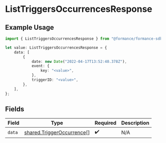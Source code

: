 # ListTriggersOccurrencesResponse

## Example Usage

```typescript
import { ListTriggersOccurrencesResponse } from "@formance/formance-sdk/sdk/models/shared";

let value: ListTriggersOccurrencesResponse = {
    data: [
        {
            date: new Date("2022-04-17T13:52:40.378Z"),
            event: {
                key: "<value>",
            },
            triggerID: "<value>",
        },
    ],
};
```

## Fields

| Field                                                                         | Type                                                                          | Required                                                                      | Description                                                                   |
| ----------------------------------------------------------------------------- | ----------------------------------------------------------------------------- | ----------------------------------------------------------------------------- | ----------------------------------------------------------------------------- |
| `data`                                                                        | [shared.TriggerOccurrence](../../../sdk/models/shared/triggeroccurrence.md)[] | :heavy_check_mark:                                                            | N/A                                                                           |